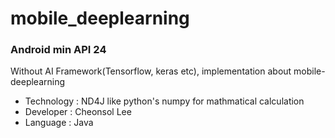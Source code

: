 # mobile_deeplearning


### Android min API 24

Without AI Framework(Tensorflow, keras etc), implementation about mobile-deeplearning

- Technology : ND4J like python's numpy for mathmatical calculation
- Developer : Cheonsol Lee
- Language : Java
